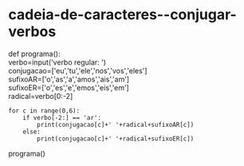 # cadeia-de-caracteres--conjugar-verbos
def programa():     
    verbo=input('verbo regular: ')     
    conjugacao=['eu','tu','ele','nos','vos','eles']     
    sufixoAR=['o','as','a','amos','ais','am']     
    sufixoER=['o','es','e','emos','eis','em']     
    radical=verbo[0:-2]     
             
    for c in range(0,6):                        
        if verbo[-2:] == 'ar':            
            print(conjugacao[c]+' '+radical+sufixoAR[c])         
        else:              
            print(conjugacao[c]+' '+radical+sufixoER[c])                                      
programa()



